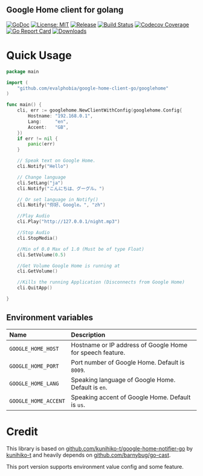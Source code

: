 Google Home client for golang
----

[![GoDoc][1]][2] [![License: MIT][3]][4] [![Release][5]][6] [![Build Status][7]][8] [![Codecov Coverage][11]][12] [![Go Report Card][13]][14] [![Downloads][15]][16]

[1]: https://godoc.org/github.com/evalphobia/google-home-client-go?status.svg
[2]: https://godoc.org/github.com/evalphobia/google-home-client-go
[3]: https://img.shields.io/badge/License-MIT-blue.svg
[4]: LICENSE.md
[5]: https://img.shields.io/github/release/evalphobia/google-home-client-go.svg
[6]: https://github.com/evalphobia/google-home-client-go/releases/latest
[7]: https://travis-ci.org/evalphobia/google-home-client-go.svg?branch=master
[8]: https://travis-ci.org/evalphobia/google-home-client-go
[9]: https://coveralls.io/repos/evalphobia/google-home-client-go/badge.svg?branch=master&service=github
[10]: https://coveralls.io/github/evalphobia/google-home-client-go?branch=master
[11]: https://codecov.io/github/evalphobia/google-home-client-go/coverage.svg?branch=master
[12]: https://codecov.io/github/evalphobia/google-home-client-go?branch=master
[13]: https://goreportcard.com/badge/github.com/evalphobia/google-home-client-go
[14]: https://goreportcard.com/report/github.com/evalphobia/google-home-client-go
[15]: https://img.shields.io/github/downloads/evalphobia/google-home-client-go/total.svg?maxAge=1800
[16]: https://github.com/evalphobia/google-home-client-go/releases
[17]: https://img.shields.io/github/stars/evalphobia/google-home-client-go.svg
[18]: https://github.com/evalphobia/google-home-client-go/stargazers

# Quick Usage

```go
package main

import (
	"github.com/evalphobia/google-home-client-go/googlehome"
)

func main() {
	cli, err := googlehome.NewClientWithConfig(googlehome.Config{
		Hostname: "192.168.0.1",
		Lang:     "en",
		Accent:   "GB",
	})
	if err != nil {
		panic(err)
	}

	// Speak text on Google Home.
	cli.Notify("Hello")

	// Change language
	cli.SetLang("ja")
	cli.Notify("こんにちは、グーグル。")

	// Or set language in Notify()
	cli.Notify("你好、Google。", "zh")

	//Play Audio
	cli.Play("http://127.0.0.1/night.mp3")

	//Stop Audio
	cli.StopMedia()

	//Min of 0.0 Max of 1.0 (Must be of type Float)
	cli.SetVolume(0.5)

	//Get Volume Google Home is running at
	cli.GetVolume()

	//Kills the running Application (Disconnects from Google Home)
	cli.QuitApp()

}

```

## Environment variables

|Name|Description|
|:--|:--|
| `GOOGLE_HOME_HOST` | Hostname or IP address of Google Home for speech feature. |
| `GOOGLE_HOME_PORT` | Port number of Google Home. Default is `8009`. |
| `GOOGLE_HOME_LANG` | Speaking language of Google Home. Default is `en`. |
| `GOOGLE_HOME_ACCENT` | Speaking accent of Google Home. Default is `us`. |


# Credit

This library is based on [github.com/kunihiko-t/google-home-notifier-go](https://github.com/kunihiko-t/google-home-notifier-go) by [kunihiko-t](https://github.com/kunihiko-t/) and heavily depends on [github.com/barnybug/go-cast](https://github.com/barnybug/go-cast).

This port version supports environment value config and some feature.
